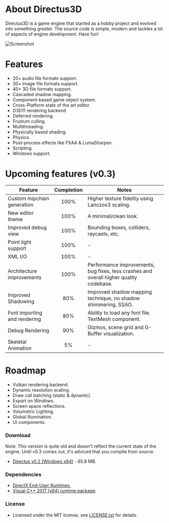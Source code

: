 # About Directus3D
Directus3D is a game engine that started as a hobby project and evolved into something greater.
The source code is simple, modern and tackles a lot of aspects of engine development. Have fun!

![Screenshot](https://raw.githubusercontent.com/PanosK92/Directus3D/master/Runtime/Assets/screenshot-v0.2.jpg)

# Features
- 20+ audio file formats support.
- 30+ image file formats support.
- 40+ 3D file formats support.
- Cascaded shadow mapping.
- Component-based game object system.
- Cross-Platform state of the art editor.
- D3D11 rendering backend
- Deferred rendering.
- Frustum culling.
- Multithreading.
- Physically based shading.
- Physics.
- Post-process effects like FXAA & LumaSharpen.
- Scripting.
- Windows support.

# Upcoming features (v0.3)
Feature       		            | Completion | Notes 
------------- 		            | :--: | -
Custom mipchain generation 		| 100% | Higher texture fidelity using Lanczos3 scaling.
New editor theme                | 100% | A minimal/clean look.
Improved debug view             | 100% | Bounding boxes, colliders, raycasts, etc.
Point light support             | 100% | -
XML I/O                         | 100% | -
Architecture improvements       | 100% | Performance improvements, bug fixes, less crashes and overall higher quality codebase.
Improved Shadowing         		| 80% | Improved shadow mapping technique, no shadow shimmering, SSAO.
Font importing and rendering    | 80% | Ability to load any font file. TextMesh component.
Debug Rendering    				| 90% | Gizmos, scene grid and G-Buffer visualization.
Skeletal Animation			    | 5% | -

# Roadmap
- Vulkan rendering backend.
- Dynamic resolution scaling.
- Draw call batching (static & dynamic).
- Export on Windows.
- Screen space reflections.
- Volumetric Lighting.
- Global Illumination.
- UI components.

### Download
Note: This version is quite old and doesn't reflect the current state of the engine. Until v0.3 comes out, it's adviced that you compile from source.
- [Directus v0.2 (Windows x64)](https://onedrive.live.com/download?cid=96760D43099D7718&resid=96760D43099D7718%21130409&authkey=AEEN_tM_7MOzWzc) - 65.8 MB.

### Dependencies
- [DirectX End-User Runtimes](https://www.microsoft.com/en-us/download/details.aspx?id=8109), 
- [Visual C++ 2017 (x64) runtime package](https://go.microsoft.com/fwlink/?LinkId=746572).

### License
- Licensed under the MIT license, see [LICENSE.txt](https://github.com/PanosK92/Directus3D/blob/master/LICENSE.txt) for details.
